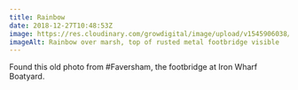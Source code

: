 ```yaml
---
title: Rainbow
date: 2018-12-27T10:48:53Z
image: https://res.cloudinary.com/growdigital/image/upload/v1545906038/rainbow-IMAG2582.jpg
imageAlt: Rainbow over marsh, top of rusted metal footbridge visible
---
```


Found this old photo from #Faversham, the footbridge at Iron Wharf Boatyard.
